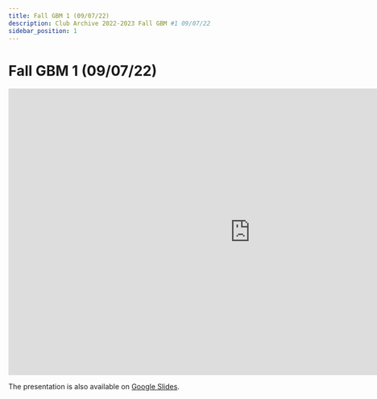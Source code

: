 ```yaml
---
title: Fall GBM 1 (09/07/22)
description: Club Archive 2022-2023 Fall GBM #1 09/07/22
sidebar_position: 1
---
```


# Fall GBM 1 (09/07/22)

<iframe src="https://docs.google.com/presentation/d/e/2PACX-1vSW-hT3ynU6-prD1oAbz6sYIcO9pdcBGMDDiIfZryTXm0FMam7z5CCGG52dDTUa_bTYxpnv4Ff8t28E/embed?start=false&loop=false&delayms=3000" frameborder="0" width="960" height="569" allowfullscreen="true" mozallowfullscreen="true" webkitallowfullscreen="true"></iframe>

The presentation is also available on [Google Slides](https://docs.google.com/presentation/d/13u7jclkz1zw64wItw1jzgoTLh9LmkWdT3B02B6BnnKs/edit?usp=sharing).
